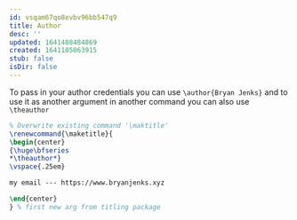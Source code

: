 ```yaml
---
id: vsqam67qo8evbv96bb547q9
title: Author
desc: ''
updated: 1641408484869
created: 1641105063915
stub: false
isDir: false
---
```



To pass in your author credentials you can use `\author{Bryan Jenks}` and to use it as another argument in another command you can also use `\theauthor`

```latex
% Overwrite existing command '\maktitle'
\renewcommand{\maketitle}{
\begin{center}
{\huge\bfseries
*\theauthor*}
\vspace{.25em}

my email --- https://www.bryanjenks.xyz

\end{center}
} % first new arg from titling package
```
